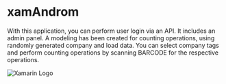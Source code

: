 # xamAndrom

With this application, you can perform user login via an API. It includes an admin panel. A modeling has been created for counting operations, using randomly generated company and load data. You can select company tags and perform counting operations by scanning BARCODE for the respective operations.

![Xamarin Logo](xamarin_logo.png)

